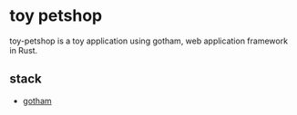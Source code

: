 # toy petshop

toy-petshop is a toy application using gotham, web application framework in Rust.

## stack

*   [gotham](https://gotham.rs/)

